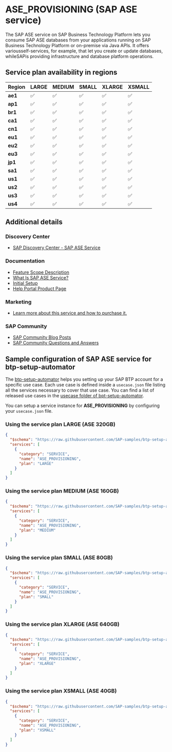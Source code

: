 # ASE_PROVISIONING (SAP ASE service)

The SAP ASE service on SAP Business Technology Platform lets you consume SAP ASE databases from your applications running on SAP Business Technology Platform or on-premise via Java APIs. It offers variousself-services, for example, that let you create or update databases, whileSAPis providing infrastructure and database platform operations.

## Service plan availability in regions

| Region | LARGE | MEDIUM | SMALL | XLARGE | XSMALL |
|--------|-------|--------|-------|--------|--------|
|  **ae1** | ✅ | ✅ | ✅ | ✅ | ✅ |
|  **ap1** | ✅ | ✅ | ✅ | ✅ | ✅ |
|  **br1** | ✅ | ✅ | ✅ | ✅ | ✅ |
|  **ca1** | ✅ | ✅ | ✅ | ✅ | ✅ |
|  **cn1** | ✅ | ✅ | ✅ | ✅ | ✅ |
|  **eu1** | ✅ | ✅ | ✅ | ✅ | ✅ |
|  **eu2** | ✅ | ✅ | ✅ | ✅ | ✅ |
|  **eu3** | ✅ | ✅ | ✅ | ✅ | ✅ |
|  **jp1** | ✅ | ✅ | ✅ | ✅ | ✅ |
|  **sa1** | ✅ | ✅ | ✅ | ✅ | ✅ |
|  **us1** | ✅ | ✅ | ✅ | ✅ | ✅ |
|  **us2** | ✅ | ✅ | ✅ | ✅ | ✅ |
|  **us3** | ✅ | ✅ | ✅ | ✅ | ✅ |
|  **us4** | ✅ | ✅ | ✅ | ✅ | ✅ |

## Additional details
### Discovery Center

- [SAP Discovery Center - SAP ASE Service](https://discovery-center.cloud.sap/serviceCatalog/sap-ase-service)

### Documentation

- [Feature Scope Description](https://help.sap.com/http.svc/rc/4ee2da29013642dd82163b5d57e6d04b/Cloud/en-US/en_fsd_sap_ase.pdf)
- [What Is SAP ASE Service?](https://help.sap.com/docs/BTP/3fa880aa54b74110ae99ad01503fcd60/72cce348772749e7bdeea5db36a38a8f.html)
- [Initial Setup](https://help.sap.com/docs/BTP/3fa880aa54b74110ae99ad01503fcd60/8652a7bd712349458f7d016389277f61.html)
- [Help Portal Product Page](https://help.sap.com/docs/ASE_SERVICE)

### Marketing

- [Learn more about this service and how to purchase it.](https://cloudplatform.sap.com/capabilities/data-storage/ase-dbaas.html)

### SAP Community

- [SAP Community Blog Posts](https://community.sap.com/search/?ct=blog&q=SAP%20ASE%20service)
- [SAP Community Questions and Answers](https://community.sap.com/search/?ct=qa&q=SAP%20ASE%20service)

## Sample configuration of **SAP ASE service** for btp-setup-automator

The [btp-setup-automator](https://github.com/SAP-samples/btp-setup-automator) helps you setting up your SAP BTP account for a specific use case. Each use case is defined inside a `usecase.json` file listing all the services necessary to cover that use case. You can find a list of released use cases in the [usecase folder of bpt-setup-automator](https://github.com/SAP-samples/btp-setup-automator/tree/main/usecases).

You can setup a service instance for **ASE_PROVISIONING** by configuring your `usecase.json` file.

### Using the service plan **LARGE** (ASE 320GB)

```json
{
  "$schema": "https://raw.githubusercontent.com/SAP-samples/btp-setup-automator/main/libs/btpsa-usecase.json",
  "services": [
    {
      "category": "SERVICE",
      "name": "ASE_PROVISIONING",
      "plan": "LARGE"
    }
  ]
}
```

### Using the service plan **MEDIUM** (ASE 160GB)

```json
{
  "$schema": "https://raw.githubusercontent.com/SAP-samples/btp-setup-automator/main/libs/btpsa-usecase.json",
  "services": [
    {
      "category": "SERVICE",
      "name": "ASE_PROVISIONING",
      "plan": "MEDIUM"
    }
  ]
}
```

### Using the service plan **SMALL** (ASE 80GB)

```json
{
  "$schema": "https://raw.githubusercontent.com/SAP-samples/btp-setup-automator/main/libs/btpsa-usecase.json",
  "services": [
    {
      "category": "SERVICE",
      "name": "ASE_PROVISIONING",
      "plan": "SMALL"
    }
  ]
}
```

### Using the service plan **XLARGE** (ASE 640GB)

```json
{
  "$schema": "https://raw.githubusercontent.com/SAP-samples/btp-setup-automator/main/libs/btpsa-usecase.json",
  "services": [
    {
      "category": "SERVICE",
      "name": "ASE_PROVISIONING",
      "plan": "XLARGE"
    }
  ]
}
```

### Using the service plan **XSMALL** (ASE 40GB)

```json
{
  "$schema": "https://raw.githubusercontent.com/SAP-samples/btp-setup-automator/main/libs/btpsa-usecase.json",
  "services": [
    {
      "category": "SERVICE",
      "name": "ASE_PROVISIONING",
      "plan": "XSMALL"
    }
  ]
}
```
